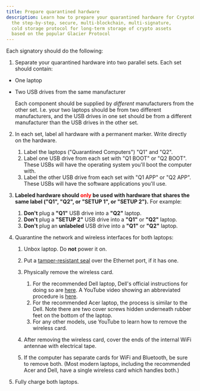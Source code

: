```yaml
---
title: Prepare quarantined hardware
description: Learn how to prepare your quarantined hardware for CryptoGlacier,
  the step-by-step, secure, multi-blockchain, multi-signature,
  cold storage protocol for long-term storage of crypto assets
  based on the popular Glacier Protocol
---
```


Each signatory should do the following:

1. Separate your quarantined hardware into two parallel sets. Each set should contain:
  - One laptop
  - Two USB drives from the same manufacturer

    Each component should be supplied by *different* manufacturers from the other set.
    I.e. your two laptops should be from two different manufacturers, and the USB
    drives in one set should be from a different manufacturer than the USB drives in
    the other set.

2. In each set, label all hardware with a permanent marker. Write directly on
the hardware.

    1. Label the laptops ("Quarantined Computers") "Q1" and "Q2".
    2. Label one USB drive from each set with "Q1 BOOT" or "Q2 BOOT".
    These USBs will have the operating system you'll boot the computer
    with.
    3. Label the other USB drive from each set with "Q1 APP" or "Q2 APP". These
    USBs will have the software applications you'll use.

3. **Labeled hardware should <span style="color:red">only</span> be used with
   hardware that shares the same label ("Q1", "Q2", or "SETUP 1", or
   "SETUP 2").** For example:

    1. **Don't** plug a **"Q1"** USB drive into a **"Q2"** laptop.
    2. **Don't** plug a **"SETUP 2"** USB drive into a **"Q1"** or **"Q2"** laptop.
    3. **Don't** plug an **unlabeled** USB drive into a **"Q1"** or **"Q2"** laptop.

4. Quarantine the network and wireless interfaces for both laptops:

    1. Unbox laptop. Do **not** power it on.
    2. Put a [tamper-resistant seal](https://www.amazon.com/Security-Warranty-Hologram-Sequential-Numbering/dp/B0051JNB6A/ref=sr_1_1?ie=UTF8&qid=1471760406&sr=8-1&keywords=tamper+resistant+stickers)
       over the Ethernet port, if it has one.
    3. Physically remove the wireless card.

        1. For the recommended Dell laptop, Dell's official instructions for
        doing so are [here](http://topics-cdn.dell.com/pdf/inspiron-11-3162-laptop_Service%20Manual_en-us.pdf).
        A YouTube video showing an abbreviated procedure is
        [here](https://www.youtube.com/watch?v=nFYXQQPoh90).
        2. For the recommended Acer laptop, the process is similar to the Dell.
        Note there are two cover screws hidden underneath rubber feet on the
        bottom of the laptop.
        3. For any other models, use YouTube to learn how to remove the wireless card.

    4. After removing the wireless card, cover the ends of the internal WiFi
    antennae with electrical tape.
    5. If the computer has separate cards for WiFi and Bluetooth, be sure to
    remove both. (Most modern laptops, including the recommended Acer and Dell,
    have a single wireless card which handles both.)

5. Fully charge both laptops.

